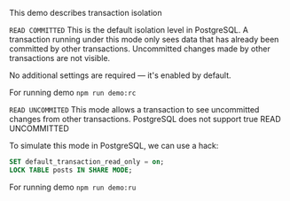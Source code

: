 This demo describes transaction isolation

`READ COMMITTED`
This is the default isolation level in PostgreSQL.
A transaction running under this mode only sees data that has already been committed by other transactions.
Uncommitted changes made by other transactions are not visible.

No additional settings are required — it's enabled by default.

For running demo `npm run demo:rc`

`READ UNCOMMITED`
This mode allows a transaction to see uncommitted changes from other transactions.
PostgreSQL does not support true READ UNCOMMITTED

To simulate this mode in PostgreSQL, we can use a hack:
```sql
SET default_transaction_read_only = on;
LOCK TABLE posts IN SHARE MODE;
```

For running demo `npm run demo:ru`
